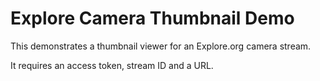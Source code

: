 # Explore Camera Thumbnail Demo

This demonstrates a thumbnail viewer for an Explore.org camera stream.

It requires an access token, stream ID and a URL.

<div data-react-component="CameraVideoThumbnail" data-react-props='{"url":"https://example.com","host":"example.com","name":"Camera","src":"https://placekitten.com/g/1600/900"}'></div>
